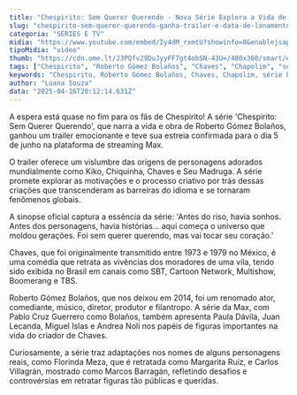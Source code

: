 ```yaml
---
title: "Chespirito: Sem Querer Querendo - Nova Série Explora a Vida de Roberto Gómez Bolaños e Estreia na Max"
slug: "chespirito-sem-querer-querendo-ganha-trailer-e-data-de-lanamento"
categoria: "SÉRIES E TV"
midia: "https://www.youtube.com/embed/Iy4dM_rxmtU?showinfo=0&enablejsapi=1"
tipoMidia: "video"
thumb: "https://cdn.ome.lt/J3PQfv29DuJyyFF7gt4obSN-43U=/480x360/smart/extras/conteudos/Captura_de_tela_2025-04-16_164747.png"
tags: ["Chespirito", "Roberto Gómez Bolaños", "Chaves", "Chapolim", "série biográfica", "Max", "streaming", "cultura pop"]
keywords: "Chespirito, Roberto Gómez Bolaños, Chaves, Chapolim, série biográfica, Max, streaming, cultura pop"
author: "Luana Souza"
data: "2025-04-16T20:12:14.631Z"
---
```


A espera está quase no fim para os fãs de Chespirito! A série 'Chespirito: Sem Querer Querendo', que narra a vida e obra de Roberto Gómez Bolaños, ganhou um trailer emocionante e teve sua estreia confirmada para o dia 5 de junho na plataforma de streaming Max.

O trailer oferece um vislumbre das origens de personagens adorados mundialmente como Kiko, Chiquinha, Chaves e Seu Madruga. A série promete explorar as motivações e o processo criativo por trás dessas criações que transcenderam as barreiras do idioma e se tornaram fenômenos globais.

A sinopse oficial captura a essência da série: 'Antes do riso, havia sonhos. Antes dos personagens, havia histórias… aqui começa o universo que moldou gerações. Foi sem querer querendo, mas vai tocar seu coração.'

Chaves, que foi originalmente transmitido entre 1973 e 1979 no México, é uma comédia que retrata as vivências dos moradores de uma vila, tendo sido exibida no Brasil em canais como SBT, Cartoon Network, Multishow, Boomerang e TBS.

Roberto Gómez Bolaños, que nos deixou em 2014, foi um renomado ator, comediante, músico, diretor, produtor e filantropo. A série da Max, com Pablo Cruz Guerrero como Bolaños, também apresenta Paula Dávila, Juan Lecanda, Miguel Islas e Andrea Noli nos papéis de figuras importantes na vida do criador de Chaves.

Curiosamente, a série traz adaptações nos nomes de alguns personagens reais, como Florinda Meza, que é retratada como Margarita Ruíz, e Carlos Villagrán, mostrado como Marcos Barragán, refletindo desafios e controvérsias em retratar figuras tão públicas e queridas.